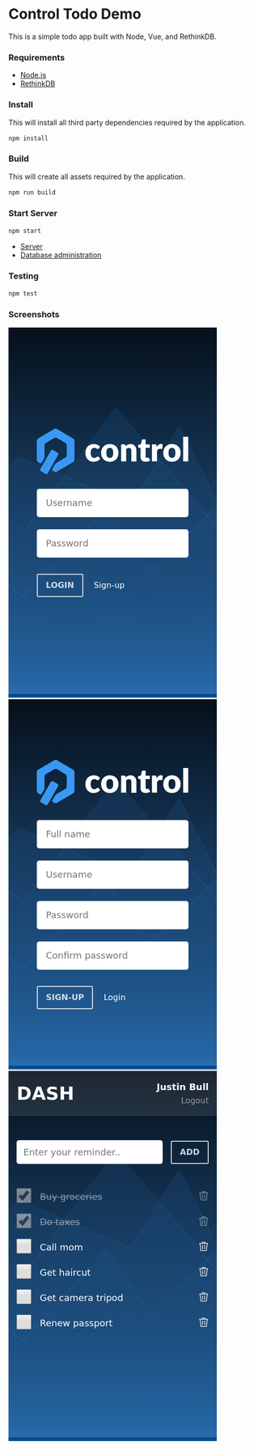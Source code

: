 # Control Todo Demo

This is a simple todo app built with Node, Vue, and RethinkDB.

### Requirements

- [Node.js](https://nodejs.org/en/download/)
- [RethinkDB](https://rethinkdb.com/docs/install/)

### Install

This will install all third party dependencies required by the application.

```bash
npm install
```

### Build

This will create all assets required by the application.

```bash
npm run build
```

### Start Server

```bash
npm start
```

- [Server](http://localhost:8000/)
- [Database administration](http://localhost:8080/)

### Testing

```bash
npm test
```

### Screenshots

![Login](screenshots/login.png?raw=true)
![Signup](screenshots/signup.png?raw=true)
![Dashboard](screenshots/dashboard.png?raw=true)
